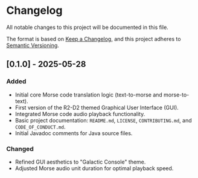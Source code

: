 # Changelog

All notable changes to this project will be documented in this file.

The format is based on [Keep a Changelog](https://keepachangelog.com/en/1.0.0/),
and this project adheres to [Semantic Versioning](https://semver.org/spec/v2.0.0.html).

## [0.1.0] - 2025-05-28

### Added

- Initial core Morse code translation logic (text-to-morse and morse-to-text).
- First version of the R2-D2 themed Graphical User Interface (GUI).
- Integrated Morse code audio playback functionality.
- Basic project documentation: `README.md`, `LICENSE`, `CONTRIBUTING.md`, and `CODE_OF_CONDUCT.md`.
- Initial Javadoc comments for Java source files.

### Changed

- Refined GUI aesthetics to "Galactic Console" theme.
- Adjusted Morse audio unit duration for optimal playback speed.
